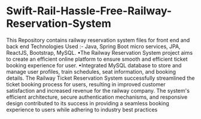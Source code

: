 # Swift-Rail-Hassle-Free-Railway-Reservation-System
This Repository contains railway reservation system files for front end and back end 
Technologies Used :- Java, Spring Boot micro services, JPA, ReactJS, Bootstrap, MySQL.
•The Railway Reservation System project aims to create an efficient online platform to ensure smooth and efficient ticket booking experience for user.
•Integrated MySQL database to store and manage user profiles, train schedules, seat information, and booking details.
The Railway Ticket Reservation System successfully streamlined the ticket booking process for users, resulting in improved customer satisfaction and increased revenue for the railway company. The system's efficient
architecture, secure authentication mechanisms, and responsive design contributed to its success in providing a seamless booking experience to users while adhering to industry best practices
